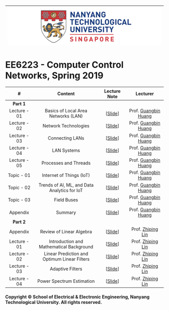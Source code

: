 |![image](https://github.com/NTU-CCA/EE6223/blob/master/logo.png)|
|---|
# EE6223 - Computer Control Networks, Spring 2019

|#|Content|Lecture Note|Lecturer|
|:---:|:---:|:---:|:---:|
|**Part 1**|
|Lecture - 01|Basics of Local Area Networks (LAN)|[[Slide](https://github.com/NTU-CCA/EE6223/blob/master/Slides/EE6223-Presentations-2017-2018-1.pdf)]|Prof. [Guangbin Huang](http://research.ntu.edu.sg/expertise/academicprofile/pages/StaffProfile.aspx?ST_EMAILID=EGBHUANG)
|Lecture - 02|Network Technologies|[[Slide](https://github.com/NTU-CCA/EE6223/blob/master/Slides/EE6223-Presentations-2017-2018-2.pdf)]|Prof. [Guangbin Huang](http://research.ntu.edu.sg/expertise/academicprofile/pages/StaffProfile.aspx?ST_EMAILID=EGBHUANG)
|Lecture - 03|Connecting LANs|[[Slide](https://github.com/NTU-CCA/EE6223/blob/master/Slides/EE6223-Presentations-2017-2018-3.pdf)]|Prof. [Guangbin Huang](http://research.ntu.edu.sg/expertise/academicprofile/pages/StaffProfile.aspx?ST_EMAILID=EGBHUANG)
|Lecture - 04|LAN Systems|[[Slide](https://github.com/NTU-CCA/EE6223/blob/master/Slides/EE6223-Presentations-2017-2018-4.pdf)]|Prof. [Guangbin Huang](http://research.ntu.edu.sg/expertise/academicprofile/pages/StaffProfile.aspx?ST_EMAILID=EGBHUANG)
|Lecture - 05|Processes and Threads|[[Slide](https://github.com/NTU-CCA/EE6223/blob/master/Slides/EE6223-Presentations-2017-2018-5.pdf)]|Prof. [Guangbin Huang](http://research.ntu.edu.sg/expertise/academicprofile/pages/StaffProfile.aspx?ST_EMAILID=EGBHUANG)
|Topic - 01|Internet of Things (IoT)|[[Slide](https://github.com/NTU-CCA/EE6223/blob/master/Slides/EE6223-IoT-Presentations.pdf)]|Prof. [Guangbin Huang](http://research.ntu.edu.sg/expertise/academicprofile/pages/StaffProfile.aspx?ST_EMAILID=EGBHUANG)
|Topic - 02|Trends of AI, ML, and Data Analytics for IoT|[[Slide](https://github.com/NTU-CCA/EE6223/blob/master/Slides/EE6223-AI-ML-Data-Analytics-2018-1.pdf)]|Prof. [Guangbin Huang](http://research.ntu.edu.sg/expertise/academicprofile/pages/StaffProfile.aspx?ST_EMAILID=EGBHUANG)
|Topic - 03|Field Buses|[[Slide](https://github.com/NTU-CCA/EE6223/blob/master/Slides/EE6223-FieldBus-Part-2018-2019.pdf)]|Prof. [Guangbin Huang](http://research.ntu.edu.sg/expertise/academicprofile/pages/StaffProfile.aspx?ST_EMAILID=EGBHUANG)
|Appendix|Summary|[[Slide](https://github.com/NTU-CCA/EE6223/blob/master/Slides/EE6223-Part1-Summary.docx)]|Prof. [Guangbin Huang](http://research.ntu.edu.sg/expertise/academicprofile/pages/StaffProfile.aspx?ST_EMAILID=EGBHUANG)
|**Part 2**|
|Appendix|Review of Linear Algebra|[[Slide](https://github.com/NTU-CCA/EE6401/blob/master/Slides/EE6401_Part2_Appendix_Linear_Algebra.pdf)]|Prof. [Zhiping Lin](http://research.ntu.edu.sg/expertise/academicprofile/Pages/StaffProfile.aspx?ST_EMAILID=EZPLIN)
|Lecture - 01|Introduction and Mathematical Background|[[Slide](https://github.com/NTU-CCA/EE6401/blob/master/Slides/EE6401_Part2_Wk8-11.pdf)]|Prof. [Zhiping Lin](http://research.ntu.edu.sg/expertise/academicprofile/Pages/StaffProfile.aspx?ST_EMAILID=EZPLIN)
|Lecture - 02|Linear Prediction and Optimum Linear Filters|[[Slide](https://github.com/NTU-CCA/EE6401/blob/master/Slides/EE6401_Part2_Wk8-11.pdf)]|Prof. [Zhiping Lin](http://research.ntu.edu.sg/expertise/academicprofile/Pages/StaffProfile.aspx?ST_EMAILID=EZPLIN)
|Lecture - 03|Adaptive Filters|[[Slide](https://github.com/NTU-CCA/EE6401/blob/master/Slides/EE6401_Part2_Wk8-11.pdf)]|Prof. [Zhiping Lin](http://research.ntu.edu.sg/expertise/academicprofile/Pages/StaffProfile.aspx?ST_EMAILID=EZPLIN)
|Lecture - 04|Power Spectrum Estimation|[[Slide](https://github.com/NTU-CCA/EE6401/blob/master/Slides/EE6401_Part2_Wk12.pdf)]|Prof. [Zhiping Lin](http://research.ntu.edu.sg/expertise/academicprofile/Pages/StaffProfile.aspx?ST_EMAILID=EZPLIN)

#### Copyright © School of Electrical & Electronic Engineering, Nanyang Technological University. All rights reserved.
